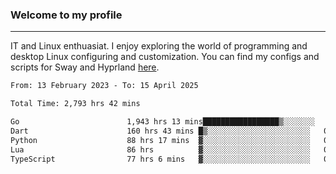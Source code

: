 ### Welcome to my profile

---

IT and Linux enthuasiat. I enjoy exploring the world of programming and desktop Linux configuring and customization. You can find my configs and scripts for Sway and Hyprland [here](https://github.com/uroborosq/mess-of-linux-configurations).

<!-- <div display="block">
 	<img align="left" width="48%" alt="isocalendar" src=".github/metrics/isocalendar_metrics.svg" />
	<img align="center" width="48%" alt="contributions" src=".github/metrics/contributions_metrics.svg" />
	<img align="center" alt="languages" src=".github/metrics/languages_metrics.svg" />
</div> -->

<!-- ![](https://komarev.com/ghpvc/?username=uroborosq&color=success&style=flat-square) -->
<!-- [](https://img.shields.io/github/last-commit/uroborosq/uroborosq?label=Profile%20updated&style=flat-square) -->

<!--START_SECTION:waka-->

```txt
From: 13 February 2023 - To: 15 April 2025

Total Time: 2,793 hrs 42 mins

Go                        1,943 hrs 13 mins█████████████████▒░░░░░░░   68.94 %
Dart                      160 hrs 43 mins █▒░░░░░░░░░░░░░░░░░░░░░░░   05.70 %
Python                    88 hrs 17 mins  ▓░░░░░░░░░░░░░░░░░░░░░░░░   03.13 %
Lua                       86 hrs          ▓░░░░░░░░░░░░░░░░░░░░░░░░   03.05 %
TypeScript                77 hrs 6 mins   ▓░░░░░░░░░░░░░░░░░░░░░░░░   02.74 %
```

<!--END_SECTION:waka-->
